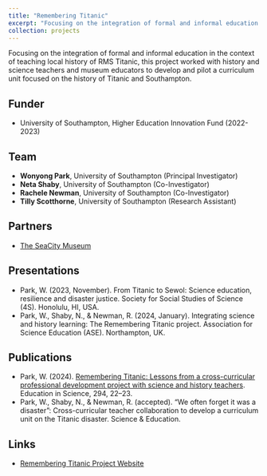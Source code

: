 ```yaml
---
title: "Remembering Titanic"
excerpt: "Focusing on the integration of formal and informal education in the context of teaching local history of RMS Titanic, this project worked with history and science teachers and museum educators to develop and pilot a curriculum unit focused on the history of Titanic and Southampton. <br/><br/><img src='/images/titanic.jpg' width='400'>"
collection: projects
---
```


Focusing on the integration of formal and informal education in the context of teaching local history of RMS Titanic, this project worked with history and science teachers and museum educators to develop and pilot a curriculum unit focused on the history of Titanic and Southampton.

## Funder <br/>
* University of Southampton, Higher Education Innovation Fund (2022-2023)

## Team <br/>
* **Wonyong Park**, University of Southampton (Principal Investigator) <br/>
* **Neta Shaby**, University of Southampton (Co-Investigator) <br/>
* **Rachele Newman**, University of Southampton (Co-Investigator) <br/>
* **Tilly Scotthorne**, University of Southampton (Research Assistant) <br/>

## Partners  <br/>
* [The SeaCity Museum](https://seacitymuseum.co.uk/)

## Presentations <br/>
* Park, W. (2023, November). From Titanic to Sewol: Science education, resilience and disaster justice. Society for Social Studies of Science (4S). Honolulu, HI, USA.
* Park, W., Shaby, N., & Newman, R. (2024, January). Integrating science and history learning: The Remembering Titanic project. Association for Science Education (ASE). Northampton, UK.

## Publications <br/>
* Park, W. (2024). [Remembering Titanic: Lessons from a cross-curricular professional development project with science and history teachers](https://www.ase.org.uk/resources/education-in-science/issue-294/remembering-titanic). Education in Science, 294, 22–23.  
* Park, W., Shaby, N., & Newman, R. (accepted). “We often forget it was a disaster”: Cross-curricular teacher collaboration to develop a curriculum unit on the Titanic disaster. Science & Education. 

## Links <br/>
* [Remembering Titanic Project Website](https://www.remembertitanic.com/)